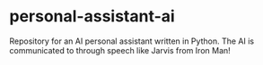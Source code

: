 # personal-assistant-ai
Repository for an AI personal assistant written in Python. The AI is communicated to through speech like Jarvis from Iron Man!

